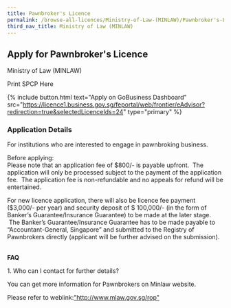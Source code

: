 ```yaml
---
title: Pawnbroker's Licence
permalink: /browse-all-licences/Ministry-of-Law-(MINLAW)/Pawnbroker's-Licence
third_nav_title: Ministry of Law (MINLAW)
---
```


## Apply for Pawnbroker's Licence

Ministry of Law (MINLAW)

Print SPCP Here

{% include button.html text="Apply on GoBusiness Dashboard" src="https://licence1.business.gov.sg/feportal/web/frontier/eAdvisor?redirection=true&selectedLicenceIds=24" type="primary" %}

### Application Details
<p>For institutions who are interested to engage in pawnbroking business.&nbsp;</p>
<p>Before applying:<br />Please note that an application fee of $800/- is payable upfront.&nbsp; The application will only be processed subject to the payment of the application fee.&nbsp; The application fee is non-refundable and no appeals for refund will be entertained.</p>
<p>For new licence application, there will also be licence fee payment ($3,000/- per year) and security deposit of $ 100,000/- (in the form of Banker&rsquo;s Guarantee/Insurance Guarantee) to be made at the later stage.&nbsp; &nbsp;The Banker&rsquo;s Guarantee/Insurance Guarantee has to be made payable to &ldquo;Accountant-General, Singapore&rdquo; and submitted to the Registry of Pawnbrokers directly (applicant will be further advised on the submission).&nbsp; &nbsp;&nbsp;</p>
<p><strong>FAQ</strong></p>
<p>1. Who can I contact for further details?</p>
<p>You can get more information for Pawnbrokers on Minlaw website.</p>
<p>Please refer to weblink:<a href="http://www.mlaw.gov.sg/rop" target="&rdquo;_blank&rdquo;">"http://www.mlaw.gov.sg/rop"</a></p>

